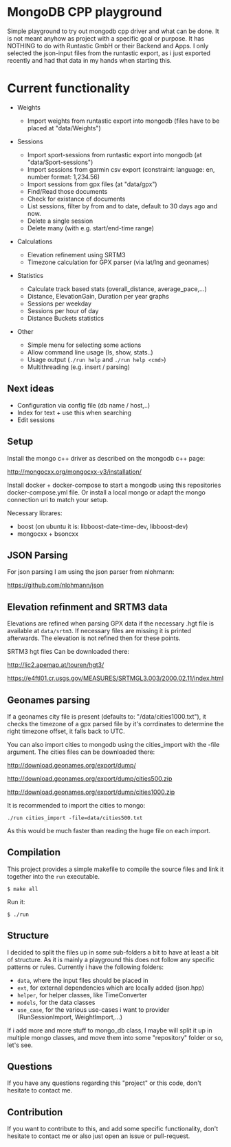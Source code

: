 # MongoDB CPP playground

Simple playground to try out mongodb cpp driver and what can be done.
It is not meant anyhow as project with a specific goal or purpose.
It has NOTHING to do with Runtastic GmbH or their Backend and Apps. 
I only selected the json-input files from the runtastic export, as i just
exported recently and had that data in my hands when starting this.


# Current functionality 

* Weights
    * Import weights from runtastic export into mongodb (files have to be placed at "data/Weights")

* Sessions
    * Import sport-sessions from runtastic export into mongodb (at "data/Sport-sessions")
    * Import sessions from garmin csv export (constraint: language: en, number format: 1,234.56)
    * Import sessions from gpx files (at "data/gpx")
    * Find/Read those documents
    * Check for existance of documents
    * List sessions, filter by from and to date, default to 30 days ago and now.
    * Delete a single session
    * Delete many (with e.g. start/end-time range)

* Calculations
    * Elevation refinement using SRTM3
    * Timezone calculation for GPX parser (via lat/lng and geonames)

* Statistics
    * Calculate track based stats (overall_distance, average_pace,...)
    * Distance, ElevationGain, Duration per year graphs
    * Sessions per weekday
    * Sessions per hour of day
    * Distance Buckets statistics

* Other
    * Simple menu for selecting some actions
    * Allow command line usage (ls, show, stats..)
    * Usage output (`./run help` and `./run help <cmd>`)
    * Multithreading (e.g. insert / parsing)

## Next ideas

* Configuration via config file (db name / host,..)
* Index for text + use this when searching
* Edit sessions

## Setup

Install the mongo c++ driver as described on the mongodb c++ page:

http://mongocxx.org/mongocxx-v3/installation/

Install docker + docker-compose to start a mongodb using this
repositories docker-compose.yml file. Or install a local mongo
or adapt the mongo connection uri to match your setup.

Necessary librares: 
* boost (on ubuntu it is: libboost-date-time-dev, libboost-dev)
* mongocxx + bsoncxx

## JSON Parsing

For json parsing I am using the json parser from nlohmann:

https://github.com/nlohmann/json

## Elevation refinment and SRTM3 data

Elevations are refined when parsing GPX data if the necessary .hgt file is 
available at `data/srtm3`. If necessary files are missing
it is printed afterwards. The elevation is not refined then for these
points. 

SRTM3 hgt files Can be downloaded there:

http://lic2.apemap.at/touren/hgt3/

https://e4ftl01.cr.usgs.gov/MEASURES/SRTMGL3.003/2000.02.11/index.html

## Geonames parsing

If a geonames city file is present (defaults to: "/data/cities1000.txt"), it checks
the timezone of a gpx parsed file by it's corrdinates to determine
the right timezone offset, it falls back to UTC.

You can also import cities to mongodb using the cities_import with the -file 
argument. The cities files can be downloaded there:

http://download.geonames.org/export/dump/

http://download.geonames.org/export/dump/cities500.zip

http://download.geonames.org/export/dump/cities1000.zip

It is recommended to import the cities to mongo:

```
./run cities_import -file=data/cities500.txt
```

As this would be much faster than reading the huge file on each import.

## Compilation

This project provides a simple makefile to compile the source files
and link it together into the `run` executable.

```
$ make all
```

Run it:

```
$ ./run
```

## Structure

I decided to split the files up in some sub-folders a bit to have at
least a bit of structure. As it is mainly a playground this does not follow
any specific patterns or rules. Currently i have the following folders:

* `data`, where the input files should be placed in
* `ext`, for external dependencies which are locally added (json.hpp)
* `helper`, for helper classes, like TimeConverter
* `models`, for the data classes
* `use_case`, for the various use-cases i want to provider (RunSessionImport, WeightImport,...)

If i add more and more stuff to mongo_db class, I maybe will split it up in multiple mongo classes,
and move them into some "repository" folder or so, let's see.

## Questions 

If you have any questions regarding this "project" or this code,
don't hesitate to contact me.

## Contribution

If you want to contribute to this, and add some specific functionality,
don't hesitate to contact me or also just open an issue or pull-request. 
